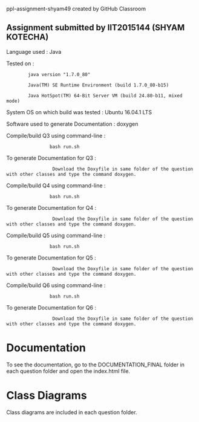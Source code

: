ppl-assignment-shyam49 created by GitHub Classroom

<h2>Assignment submitted by  IIT2015144 (SHYAM KOTECHA)</h2>

Language used : Java

Tested on :
            
            java version "1.7.0_80"

            Java(TM) SE Runtime Environment (build 1.7.0_80-b15)
            
            Java HotSpot(TM) 64-Bit Server VM (build 24.80-b11, mixed mode)
            
System OS on which build was tested :  Ubuntu 16.04.1 LTS
 
 Software used to generate Documentation : doxygen
 

 Compile/build Q3 using command-line :
                    
                    bash run.sh
  
  To generate Documentation for Q3 :
                     
                     Download the Doxyfile in same folder of the question with other classes and type the command doxygen.
             

Compile/build Q4 using command-line :
                    
                    bash run.sh
  
  To generate Documentation for Q4 :
                     
                     Download the Doxyfile in same folder of the question with other classes and type the command doxygen.
                     
 
 Compile/build Q5 using command-line :
                    
                    bash run.sh
  
  To generate Documentation for Q5 :
                     
                     Download the Doxyfile in same folder of the question with other classes and type the command doxygen.
                     
                     
                     
  Compile/build Q6 using command-line :
                    
                    bash run.sh
  
  To generate Documentation for Q6 :
                     
                     Download the Doxyfile in same folder of the question with other classes and type the command doxygen.
                     
                     
                     
  
  <h1>Documentation</h1>
  To see the documentation, go to the DOCUMENTATION_FINAL folder in each question folder and open the index.html file.
  
  <h1>Class Diagrams</h1>
  Class diagrams are included in each question folder.
